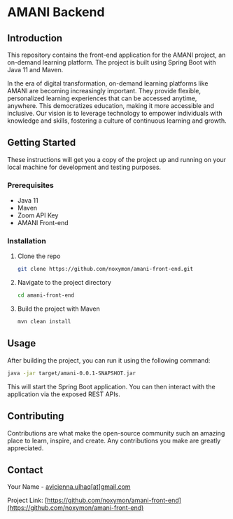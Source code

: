 # AMANI Backend

## Introduction

This repository contains the front-end application for the AMANI project, an on-demand learning platform. The project is built using Spring Boot with Java 11 and Maven.

In the era of digital transformation, on-demand learning platforms like AMANI are becoming increasingly important. They provide flexible, personalized learning experiences that can be accessed anytime, anywhere. This democratizes education, making it more accessible and inclusive. Our vision is to leverage technology to empower individuals with knowledge and skills, fostering a culture of continuous learning and growth.

## Getting Started

These instructions will get you a copy of the project up and running on your local machine for development and testing purposes.

### Prerequisites

- Java 11
- Maven
- Zoom API Key
- AMANI Front-end

### Installation

1. Clone the repo
   ```sh
   git clone https://github.com/noxymon/amani-front-end.git
   ```
2. Navigate to the project directory
   ```sh
   cd amani-front-end
   ```
3. Build the project with Maven
   ```sh
   mvn clean install
   ```

## Usage

After building the project, you can run it using the following command:

```sh
java -jar target/amani-0.0.1-SNAPSHOT.jar
```

This will start the Spring Boot application. You can then interact with the application via the exposed REST APIs.

## Contributing

Contributions are what make the open-source community such an amazing place to learn, inspire, and create. Any contributions you make are greatly appreciated.

## Contact

Your Name - [avicienna.ulhaq[at]gmail.com](mailto:avicienna.ulhaq@gmail.com)

Project Link: [https://github.com/noxymon/amani-front-end](https://github.com/noxymon/amani-front-end)
